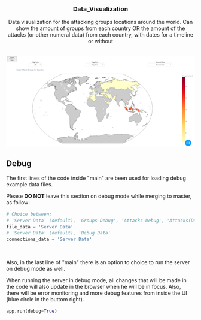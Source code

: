 <div align="center">
  <h3> Data_Visualization </h3>
  Data visualization for the attacking groups locations around the world. Can show the amount of groups from each country OR the amount of the attacks (or other numeral data) from each country, with dates for a timeline or without
</div>

<br />

![Project UI Screenshot][Project-UI]


## Debug
The first lines of the code inside "main" are been used for loading debug example data files.

Please **DO NOT** leave this section on debug mode while merging to master, as follow:

```py
# Choice between:
# 'Server Data' (default), 'Groups-Debug', 'Attacks-Debug', 'Attacks(Date)-Debug'
file_data = 'Server Data'
# 'Server Data' (default), 'Debug Data'
connections_data = 'Server Data'
```

<br />

Also, in the last line of "main" there is an option to choice to run the server on debug mode as well.

When running the server in debug mode, all changes that will be made in the code will also update in the browser when he will be in focus. Also, there will be error monitoring and more debug features from inside the UI (blue circle in the buttom right).

```py
app.run(debug=True)
```


<!-- MARKDOWN LINKS & IMAGES -->
[Project-UI]: Pictures/DataVisualization_UI.png

